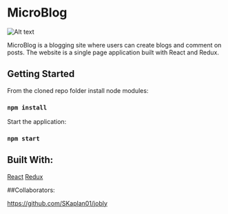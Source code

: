 # MicroBlog

![Alt text](/assets/homempage.png)

MicroBlog is a blogging site where users can create blogs and comment on posts. The website is a single page application built with React and Redux.

## Getting Started

From the cloned repo folder install node modules:

### `npm install`

Start the application:

### `npm start`

## Built With:

[React](https://reactjs.org/)
[Redux](https://redux.js.org/)

##Collaborators:

https://github.com/SKaplan01/jobly
